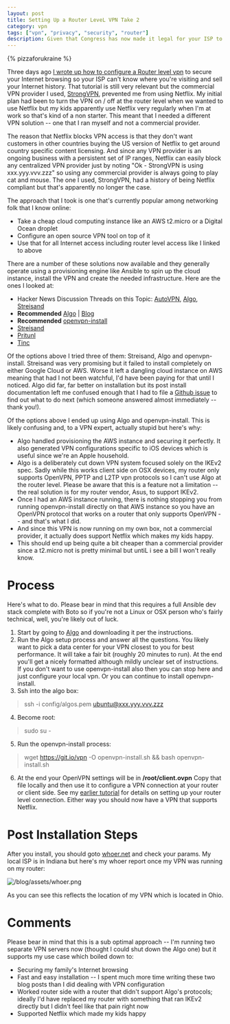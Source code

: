 ```yaml
---
layout: post
title: Setting Up a Router LeveL VPN Take 2
category: vpn
tags: ["vpn", "privacy", "security", "router"]
description: Given that Congress has now made it legal for your ISP to sell your Internet browsing history, its time to protect yourself with a VPN that allows you to use Netflix.  Here's how.
---
```

{% pizzaforukraine  %}

Three days ago [I wrote up how to configure a Router level vpn](http://fuzzyblog.io/blog/vpn/2017/03/29/setting-up-a-router-level-vpn-to-secure-your-browsing.html) to secure your Internet browsing so your ISP can't know where you're visiting and sell your Internet history.  That tutorial is still very relevant but the commercial VPN provider I used, [StrongVPN](http://www.strongvpn.com/), prevented me from using Netflix.  My initial plan had been to turn the VPN on / off at the router level when we wanted to use Netflix but my kids apparently use Netflix very regularly when I'm at work so that's kind of a non starter.  This meant that I needed a different VPN solution -- one that I ran myself and not a commercial provider.

The reason that Netflix blocks VPN access is that they don't want customers in other countries buying the US version of Netflix to get around country specific content licensing.  And since any VPN provider is an ongoing business with a persistent set of IP ranges, Netflix can easily block any centralized VPN provider just by noting "Ok - StrongVPN is using xxx.yyy.vvv.zzz" so using any commercial provider is always going to play cat and mouse.  The one I used, StrongVPN, had a history of being Netflix compliant but that's apparently no longer the case.  

The approach that I took is one that's currently popular among networking folk that I know online:

* Take a cheap cloud computing instance like an AWS t2.micro or a Digital Ocean droplet
* Configure an open source VPN tool on top of it
* Use that for all Internet access including router level access like I linked to above

There are a number of these solutions now available and they generally operate using a provisioning engine like Ansible to spin up the cloud instance, install the VPN and create the needed infrastructure.  Here are the ones I looked at:

* Hacker News Discussion Threads on this Topic: [AutoVPN](https://news.ycombinator.com/item?id=13249523), [Algo](https://news.ycombinator.com/item?id=13998493), [Streisand](https://news.ycombinator.com/item?id=13996417)
* **Recommended** [Algo](http://github.com/trailofbits/algo) | [Blog](http://blog.trailofbits.com/2016/12/12/meet-algo-the-vpn-that-works/)
* **Recommended** [openvpn-install](http://github.com/Nyr/openvpn-install)
* [Streisand](https://github.com/jlund/streisand)
* [Pritunl](http://pritunl.com)
* [Tinc](http://www.tinc-vpn.org)

Of the options above I tried three of them: Streisand, Algo and openvpn-install.  Streisand was very promising but it failed to install completely on either Google Cloud or AWS.  Worse it left a dangling cloud instance on AWS meaning that had I not been watchful, I'd have been paying for that until I noticed.  Algo did far, far better on installation but its post install documentation left me confused enough that I had to file a [Github issue](https://github.com/trailofbits/algo/issues/320) to find out what to do next (which someone answered almost immediately -- thank you!).

Of the options above I ended up using Algo and openvpn-install.  This is likely confusing and, to a VPN expert, actually stupid but here's why:

* Algo handled provisioning the AWS instance and securing it perfectly.  It also generated VPN configurations specific to iOS devices which is useful since we're an Apple household.  
* Algo is a deliberately cut down VPN system focused solely on the IKEv2 spec.  Sadly while this works client side on OSX devices, my router only supports OpenVPN, PPTP and L2TP vpn protocols so I can't use Algo at the router level.  Please be aware that this is a feature not a limitation -- the real solution is for my router vendor, Asus, to support IKEv2.
* Once I had an AWS instance running, there is nothing stopping you from running openvpn-install directly on that AWS instance so you have an OpenVPN protocol that works on a router that only supports OpenVPN -- and that's what I did.
* And since this VPN is now running on my own box, not a commercial provider, it actually does support Netflix which makes my kids happy.
* This should end up being quite a bit cheaper than a commercial provider since a t2.micro not is pretty minimal but untiL i see a bill I won't really know.

# Process

Here's what to do.  Please bear in mind that this requires a full Ansible dev stack complete with Boto so if you're not a Linux or OSX person who's fairly technical, well, you're likely out of luck.

1.  Start by going to [Algo](http://github.com/trailofbits/algo) and downloading it per the instructions.
2.  Run the Algo setup process and answer all the questions.  You likely want to pick a data center for your VPN closest to you for best performance.  It will take a fair bit (roughly 20 minutes to run).  At the end you'll get a nicely formatted although mildly unclear set of instructions.  If you don't want to use openvpn-install also then you can stop here and just configure your local vpn.  Or you can continue to install openvpn-install.
3. Ssh into the algo box:
> ssh -i config/algos.pem ubuntu@xxx.yyy.vvv.zzz
4. Become root:
> sudo su - 
5.  Run the openvpn-install process: 
> wget https://git.io/vpn -O openvpn-install.sh && bash openvpn-install.sh
6. At the end your OpenVPN settings will be in **/root/client.ovpn**   Copy that file locally and then use it to configure a VPN connection at your router or client side.  See my [earlier tutorial](http://fuzzyblog.io/blog/vpn/2017/03/29/setting-up-a-router-level-vpn-to-secure-your-browsing.html) for details on setting up your router level connection.  Either way you should now have a VPN that supports Netflix.  

# Post Installation Steps

After you install, you should goto [whoer.net](https://whoer.net) and check your params.  My local ISP is in Indiana but here's my whoer report once my VPN was running on my router:

![/blog/assets/whoer.png](/blog/assets/whoer.png)

As you can see this reflects the location of my VPN which is located in Ohio.

# Comments

Please bear in mind that this is a sub optimal approach -- I'm running two separate VPN servers now (thought I could shut down the Algo one) but it supports my use case which boiled down to:

* Securing my family's Internet browsing
* Fast and easy installation -- I spent much more time writing these two blog posts than I did dealing with VPN configuration
* Worked router side with a router that didn't support Algo's protocols; ideally I'd have replaced my router with something that ran IKEv2 directly but I didn't feel like that pain right now
* Supported Netflix which made my kids happy
